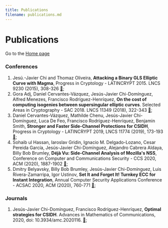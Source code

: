 ```yaml
---
title: Publications
filename: publications.md
--- 
```


# Publications

Go to the [Home page](index.md)

### Conferences
1. Jes&uacute;.-Javier Chi and Thomaz Oliveira, **Attacking a Binary GLS Elliptic Curve with Magma**, Progress in Cryptology - LATINCRYPT 2015. LNCS 9230 (2015), 308-326 [&#128279;](https://doi.org/10.1007/978-3-319-22174-8_17);
1. Gora Adj, Daniel Cervantes-V&aacute;zquez, Jes&uacute;s-Javier Chi-Dom&iacute;nguez, Alfred Menezes, Francisco Rodr&iacute;guez-Henr&iacute;quez, **On the cost of computing isogenies between supersingular elliptic curves**. Selected Areas in Cryptography - SAC 2018. LNCS 11349 (2018), 322-343 [&#128279;](https://doi.org/10.1007/978-3-030-10970-7_15);
1. Daniel Cervantes-V&aacute;zquez, Mathilde Chenu, Jes&uacute;s-Javier Chi-Dom&iacute;nguez, Luca De Feo, Francisco Rodr&iacute;guez-Henr&iacute;quez, Benjamin Smith, **Stronger and Faster Side-Channel Protections for CSIDH**, Progress in Cryptology - LATINCRYPT 2019, LNCS 11774 (2019), 173-193 [&#128279;](https://doi.org/10.1007/978-3-030-30530-7_9);
1. Sohaib ul Hassan, Iaroslav Gridin, Ignacio M. Delgado-Lozano, Cesar Pereida Garc&iacute;a, Jes&uacute;s-Javier Chi-Dom&iacute;nguez, Alejandro Cabrera Aldaya, Billy Bob Brumley, **D&eacute;j&agrave; Vu: Side-Channel Analysis of Mozilla's NSS**, Conference on Computer and Communications Security - CCS 2020, ACM (2020), 1887-1902 [&#128279;](https://doi.org/10.1145/3372297.3421761);
1. Dmitry Belyavsky, Billy Bob Brumley, Jes&uacute;s-Javier Chi-Dom&iacute;nguez, Luis Rivera-Zamarripa, Igor Ustinov, **Set It and Forget It! Turnkey ECC for Instant Integration**, Annual Computer Security Applications Conference - ACSAC 2020, ACM (2020), 760-771 [&#128279;](https://doi.org/10.1145/3372297.3421761);

### Journals
1. Jes&uacute;s-Javier Chi-Dom&iacute;nguez, Francisco Rodr&iacute;guez-Henr&iacute;quez, **Optimal strategies for CSIDH**. Advances in Mathematics of Communications, 2020, doi: 10.3934/amc.2020116. [&#128279;](http://dx.doi.org/10.3934/amc.2020116);
